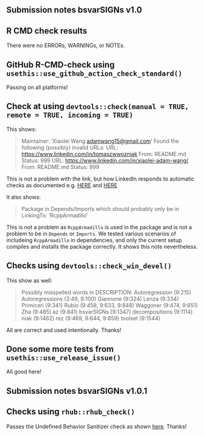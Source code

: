 ## Submission notes bsvarSIGNs v1.0

## R CMD check results

There were no ERRORs, WARNINGs, or NOTEs.

## GitHub R-CMD-check using `usethis::use_github_action_check_standard()`

Passing on all platforms!

## Check at using `devtools::check(manual = TRUE, remote = TRUE, incoming = TRUE)`

This shows:
>  Maintainer: ‘Xiaolei Wang <adamwang15@gmail.com>’
>  Found the following (possibly) invalid URLs:
>    URL: https://www.linkedin.com/in/tomaszwwozniak
>      From: README.md
>      Status: 999
>    URL: https://www.linkedin.com/in/xiaolei-adam-wang/
>      From: README.md
>      Status: 999

This is not a problem with the link, but how LinkedIn responds to automatic checks as documented e.g. [HERE](https://stackoverflow.com/questions/27231113/999-error-code-on-head-request-to-linkedin) and [HERE](https://http.dev/999)

It also shows:
>  Package in Depends/Imports which should probably only be in LinkingTo: ‘RcppArmadillo’

This is not a problem as `RcppArmadillo` is used in the package and is not a problem to be in `Depends` or `Imports`. We tested various scenarios of includeing `RcppArmadillo` in dependencies, and only the current setup compiles and installs the package correctly. It shows this note nevertheless.

## Checks using `devtools::check_win_devel()`

This show as well:
> Possibly misspelled words in DESCRIPTION:
>   Autoregression (9:215)
>   Autoregressions (3:49, 9:100)
>   Giannone (9:324)
>   Lenza (9:334)
>   Primiceri (9:341)
>   Rubio (9:458, 9:633, 9:848)
>   Waggoner (9:474, 9:651)
>   Zha (9:485)
>   az (9:841)
>   bsvarSIGNs (9:1347)
>   decompositions (9:1114)
>   niak (9:1462)
>   rez (9:469, 9:644, 9:859)
>   toolset (9:1544)

All are correct and used intentionally. Thanks!

## Done some more tests from `usethis::use_release_issue()`

All good here!

## Submission notes bsvarSIGNs v1.0.1

## Checks using `rhub::rhub_check()`

Passes the Undefined Behavior Sanitizer check as shown [here](https://github.com/bsvars/bsvarSIGNs/actions/runs/10328718577). Thanks!
